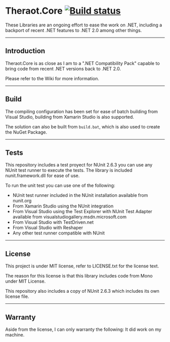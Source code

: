 Theraot.Core [![Build status](https://ci.appveyor.com/api/projects/status/rulmie40mm1ydvno/branch/master?svg=true)](https://ci.appveyor.com/project/theraot/theraot/branch/master)
===

These Libraries are an ongoing effort to ease the work on .NET, including a backport of recent .NET features to .NET 2.0 among other things.

---
Introduction
---

Theraot.Core is as close as I am to a ".NET Compatibility Pack" capable to bring code from recent .NET versions back to .NET 2.0.

Please refer to the Wiki for more information.

---
Build
---

The compiling configuration has been set for ease of batch building from Visual Studio, building from Xamarin Studio is also supported.

The solution can also be built from `build.bat`, which is also used to create the NuGet Package.

---
Tests
---

This repository includes a test proyect for NUnit 2.6.3 you can use any NUnit test runner to execute the tests. The library is included nunit.framework.dll for ease of use.

To run the unit test you can use one of the following:
  - NUnit test runner included in the NUnit installation available from nunit.org
  - From Xamarin Studio using the NUnit integration
  - From Visual Studio using the Test Explorer with NUnit Test Adapter available from visualstudiogallery.msdn.microsoft.com
  - From Visual Studio with TestDriven.net
  - From Visual Studio with Reshaper
  - Any other test runner compatible with NUnit

---
License
---

This project is under MIT license, refer to LICENSE.txt for the license text.

The reason for this license is that this library includes code from Mono under MIT License.

This repository also includes a copy of NUnit 2.6.3 which includes its own license file.

---
Warranty
---

Aside from the license, I can only warranty the following: It did work on my machine.
